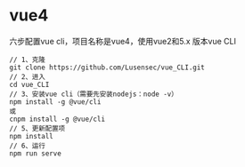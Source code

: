 # vue4

六步配置vue cli，项目名称是vue4，使用vue2和5.x 版本vue CLI

```
// 1、克隆
git clone https://github.com/Lusensec/vue_CLI.git
// 2、进入
cd vue_CLI
// 3、安装vue cli（需要先安装nodejs：node -v）
npm install -g @vue/cli
或
cnpm install -g @vue/cli
// 5、更新配置项
npm install
// 6、运行
npm run serve
```